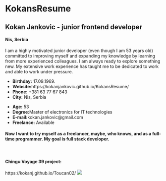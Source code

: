# KokansResume
<h2>Kokan Jankovic - junior frontend developer</h2>
<h4>Nis, Serbia</h4>
<p>I am a highly motivated junior developer (even though I am 53 years old) 
committed to improving myself and expanding my knowledge by learning from 
more experienced colleagues. I am always ready to explore something new.
My extensive work experience has taught me to be dedicated to work and
able to work under pressure. </p>
<ul>
              <li><strong>Birthday:</strong> 17.09.1969.</li>
              <li><strong>Website:</strong>https://kokanjankovic.github.io/KokansResume/</li>
              <li><strong>Phone:</strong> +381 63 77 67 843</li>
              <li><strong>City:</strong> Nis, Serbia</li>
            </ul>
            <ul>
              <li><strong>Age:</strong> 53</li>
              <li><strong>Degree:</strong>Master of electronics for IT technologies</li>
              <li><strong>E-mail:</strong>kokan.jankovic@gmail.com</li>
              <li><strong>Freelance:</strong> Available</li>
            </ul>
<h4>Now I want to try myself as a freelancer, maybe, who knows, and as a full-time programmer. My goal is full stack developer.</h4>
<br>
<h4>Chingu Voyage 39 project: </h4>
https://kokanj.github.io/Toucan02/

<img src="![image](https://user-images.githubusercontent.com/108945169/178613330-67a1e4ef-a949-4db8-b37e-87c43d1e8f9d.png)">

